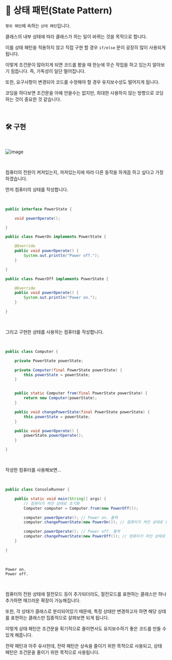 # 📜 상태 패턴(State Pattern)

`행위 패턴`에 속하는 `상태 패턴`입니다.

클래스의 내부 상태에 따라 클래스가 하는 일이 바뀌는 것을 목적으로 합니다.

이를 상태 패턴을 적용하지 않고 직접 구현 할 경우 `if/else` 문이 굉장히 많이 사용되게 됩니다.

이렇게 조건문이 많아지게 되면 코드를 봤을 때 한눈에 무슨 작업을 하고 있는지 알아보기 힘듭니다. 즉, 가독성이 일단 떨어집니다.

또한, 요구사항이 변경되어 코드를 수정해야 할 경우 유지보수성도 떨어지게 됩니다.

코딩을 하다보면 조건문을 아예 안쓸수는 없지만, 최대한 사용하지 않는 방향으로 코딩하는 것이 중요한 것 같습니다.

<br />

## 🛠 구현

<br />

![image](https://user-images.githubusercontent.com/71188307/136762407-4b3ac575-cd2e-426f-a899-b3e1678411dc.png)

<br />

컴퓨터의 전원이 켜져있는지, 꺼져있는지에 따라 다른 동작을 하게끔 하고 싶다고 가정하겠습니다.

먼저 컴퓨터의 상태를 작성합니다. 

<br />

```java
public interface PowerState {

    void powerOperate();

}

public class PowerOn implements PowerState {

    @Override
    public void powerOperate() {
        System.out.println("Power off.");
    }

}

public class PowerOff implements PowerState {

    @Override
    public void powerOperate() {
        System.out.println("Power on.");
    }

}
```

<br />

그리고 구현한 상태를 사용하는 컴퓨터를 작성합니다.

<br />

```java
public class Computer {

    private PowerState powerState;

    private Computer(final PowerState powerState) {
        this.powerState = powerState;
    }


    public static Computer from(final PowerState powerState) {
        return new Computer(powerState);
    }

    public void changePowerState(final PowerState powerState) {
        this.powerState = powerState;
    }

    public void powerOperate() {
        powerState.powerOperate();
    }

}
```

<br />

작성한 컴퓨터를 사용해보면...

<br />

```java
public class ConsoleRunner {

    public static void main(String[] args) {
        // 컴퓨터가 꺼진 상태로 초기화
        Computer computer = Computer.from(new PowerOff());

        computer.powerOperate(); // Power on. 출력
        computer.changePowerState(new PowerOn()); // 컴퓨터가 켜진 상태로 변경

        computer.powerOperate(); // Power off. 출력
        computer.changePowerState(new PowerOff()); // 컴퓨터가 꺼진 상태로 변경
    }

}
```

<br />

```shell
Power on.
Power off.
```

<br />

컴퓨터의 전원 상태에 절전모드 등이 추가되더라도, 절전모드를 표현하는 클래스만 하나 추가하면 매끄러운 확장이 가능해집니다.

또한, 각 상태가 클래스로 분리되어있기 때문에, 특정 상태만 변경하고자 하면 해당 상태를 표현하는 클래스만 집중적으로 살펴보면 되게 됩니다.

이렇게 상태 패턴은 조건문을 획기적으로 줄이면서도 유지보수하기 좋은 코드를 만들 수 있게 해줍니다.

전략 패턴과 아주 유사한데, 전략 패턴은 상속을 줄이기 위한 목적으로 사용되고, 상태 패턴은 조건문을 줄이기 위한 목적으로 사용됩니다.

<br />
